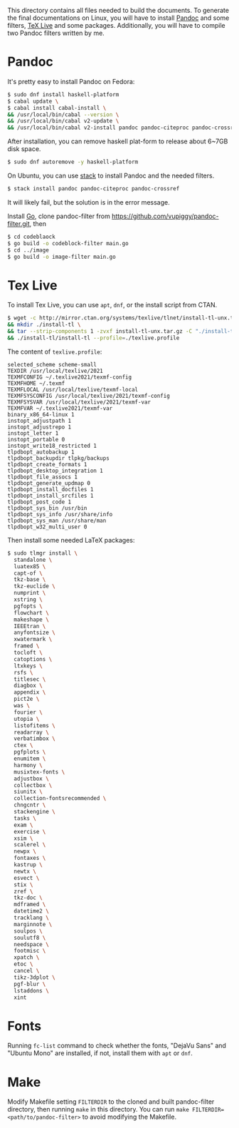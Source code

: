 This directory contains all files needed
to build the documents.
To generate the final documentations on Linux,
you will have to install [Pandoc](https://pandoc.org/)
and some filters,
[TeX Live](https://tug.org/texlive/) and some packages.
Additionally,
you will have to compile two Pandoc filters written by me.

# Pandoc
It's pretty easy to install Pandoc on Fedora:

```bash
$ sudo dnf install haskell-platform
$ cabal update \
$ cabal install cabal-install \
&& /usr/local/bin/cabal --version \
&& /usr/local/bin/cabal v2-update \
&& /usr/local/bin/cabal v2-install pandoc pandoc-citeproc pandoc-crossref
```

After installation, 
you can remove haskell plat-form to release about 6~7GB disk space.

```bash
$ sudo dnf autoremove -y haskell-platform
```

On Ubuntu,
you can use [stack](https://www.haskellstack.org)
to install Pandoc and the needed filters.

```bash
$ stack install pandoc pandoc-citeproc pandoc-crossref
```

It will likely fail, 
but the solution is in the error message.

Install [Go](https://golang.org), 
clone pandoc-filter from 
https://github.com/vupiggy/pandoc-filter.git,
then

```bash
$ cd codeblaock
$ go build -o codeblock-filter main.go
$ cd ../image
$ go build -o image-filter main.go
```

# Tex Live
To install Tex Live, 
you can use `apt`, `dnf`,
or the install script from CTAN.

```bash
$ wget -c http://mirror.ctan.org/systems/texlive/tlnet/install-tl-unx.tar.gz
&& mkdir ./install-tl \
&& tar --strip-components 1 -zvxf install-tl-unx.tar.gz -C "./install-tl" \
&& ./install-tl/install-tl --profile=./texlive.profile
```

The content of `texlive.profile`: 

```
selected_scheme scheme-small
TEXDIR /usr/local/texlive/2021
TEXMFCONFIG ~/.texlive2021/texmf-config
TEXMFHOME ~/.texmf
TEXMFLOCAL /usr/local/texlive/texmf-local
TEXMFSYSCONFIG /usr/local/texlive/2021/texmf-config
TEXMFSYSVAR /usr/local/texlive/2021/texmf-var
TEXMFVAR ~/.texlive2021/texmf-var
binary_x86_64-linux 1
instopt_adjustpath 1
instopt_adjustrepo 1
instopt_letter 1
instopt_portable 0
instopt_write18_restricted 1
tlpdbopt_autobackup 1
tlpdbopt_backupdir tlpkg/backups
tlpdbopt_create_formats 1
tlpdbopt_desktop_integration 1
tlpdbopt_file_assocs 1
tlpdbopt_generate_updmap 0
tlpdbopt_install_docfiles 1
tlpdbopt_install_srcfiles 1
tlpdbopt_post_code 1
tlpdbopt_sys_bin /usr/bin
tlpdbopt_sys_info /usr/share/info
tlpdbopt_sys_man /usr/share/man
tlpdbopt_w32_multi_user 0

```

Then install some needed LaTeX packages:

```bash
$ sudo tlmgr install \
  standalone \
  luatex85 \
  capt-of \
  tkz-base \
  tkz-euclide \
  numprint \
  xstring \
  pgfopts \
  flowchart \
  makeshape \
  IEEEtran \
  anyfontsize \
  xwatermark \
  framed \
  tocloft \
  catoptions \
  ltxkeys \
  rsfs \
  titlesec \
  diagbox \
  appendix \
  pict2e \
  was \
  fourier \
  utopia \
  listofitems \
  readarray \
  verbatimbox \
  ctex \
  pgfplots \
  enumitem \
  harmony \
  musixtex-fonts \
  adjustbox \
  collectbox \
  siunitx \
  collection-fontsrecommended \
  chngcntr \
  stackengine \
  tasks \
  exam \
  exercise \
  xsim \
  scalerel \
  newpx \
  fontaxes \
  kastrup \
  newtx \
  esvect \
  stix \
  zref \
  tkz-doc \
  mdframed \
  datetime2 \
  tracklang \
  marginnote \
  soulpos \
  soulutf8 \
  needspace \
  footmisc \
  xpatch \
  etoc \
  cancel \
  tikz-3dplot \
  pgf-blur \
  lstaddons \
  xint
```

# Fonts
Running `fc-list` command to check whether the fonts,
"DejaVu Sans" and "Ubuntu Mono" are installed,
if not, install them with `apt` or `dnf`.

# Make

Modify Makefile setting `FILTERDIR` to the cloned and built pandoc-filter directory,
then running `make` in this directory.
You can run `make FILTERDIR=<path/to/pandoc-filter>` to avoid modifying the Makefile.
